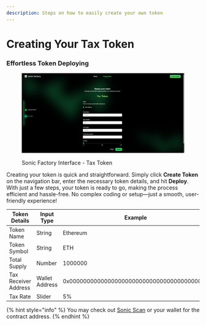 ```yaml
---
description: Steps on how to easily create your own token
---
```


# Creating Your Tax Token

### Effortless Token Deploying

<figure><img src="../.gitbook/assets/image (1).png" alt=""><figcaption><p>Sonic Factory Interface - Tax Token</p></figcaption></figure>

Creating your token is quick and straightforward. Simply click **Create Token** on the navigation bar, enter the necessary token details, and hit **Deploy**. With just a few steps, your token is ready to go, making the process efficient and hassle-free. No complex coding or setup—just a smooth, user-friendly experience!

| Token Details        | Input Type     | Example                                    |
| -------------------- | -------------- | ------------------------------------------ |
| Token Name           | String         | Ethereum                                   |
| Token Symbol         | String         | ETH                                        |
| Total Supply         | Number         | 1000000                                    |
| Tax Receiver Address | Wallet Address | 0x0000000000000000000000000000000000000000 |
| Tax Rate             | Slider         | 5%                                         |

{% hint style="info" %}
You may check out [Sonic Scan](https://sonicscan.org/) or your wallet for the contract address.
{% endhint %}
